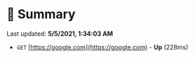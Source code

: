 # 📖 Summary
Last updated: **5/5/2021, 1:34:03 AM**

- `GET` [https://google.com](https://google.com) - **Up** (228ms)
